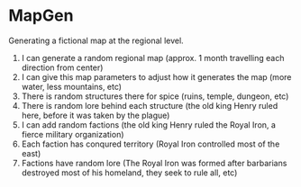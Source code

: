 # MapGen
Generating a fictional map at the regional level.

1) I can generate a random regional map (approx. 1 month travelling each direction from center)
2) I can give this map parameters to adjust how it generates the map (more water, less mountains, etc)
3) There is random structures there for spice (ruins, temple, dungeon, etc)
4) There is random lore behind each structure (the old king Henry ruled here, before it was taken by the plague)
5) I can add random factions (the old king Henry ruled the Royal Iron, a fierce military organization)
6) Each faction has conqured territory (Royal Iron controlled most of the east)
7) Factions have random lore (The Royal Iron was formed after barbarians destroyed most of his homeland, they seek to rule all, etc)
